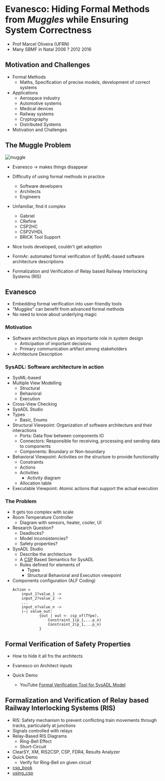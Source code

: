 # Evanesco: Hiding Formal Methods from _Muggles_ while Ensuring System Correctness
- Prof Marcel Oliveira (UFRN)
- Many SBMF in Natal 2006 ? 2012 2016

## Motivation and Challenges
- Formal Methods
    - Maths, Specification of precise models, development of correct systems
- Applications
    - Aerospace industry
    - Automotive systems
    - Medical devices
    - Railway systems
    - Cryptography
    - Distributed Systems
- Motivation and Challenges 

## The Muggle Problem
![muggle](https://external-content.duckduckgo.com/iu/?u=https%3A%2F%2Fi.pinimg.com%2F736x%2F0d%2F2c%2Fe3%2F0d2ce3dcc2c01f7f27dfe78b6f3811a8.jpg&f=1&nofb=1&ipt=ea3359db805393fef4d17c93e777cbe630e19f86ae794249b1ac812aeb8a1e7b&ipo=images)
- Evanesco -> makes things disappear
- Difficulty of using formal methods in practice
    - Software developers
    - Architects
    - Engineers
- Unfamiliar, find it complex
    - Gabriel
    - CRefine
    - CSP2HC
    - CSP2VHDL
    - BRICK Tool Support
- Nice tools developed, couldn't get adoption

- FormAr: automated formal verification of SysML-based software architecture descriptions
- Formalization and Verification of Relay based Railway Interlocking Systems (RIS)


## Evanesco
- Embedding formal verification into user-friendly tools
- "Muggles" can benefit from advanced formal methods
- No need to know about underlying magic

### Motivation
- Software architecture plays an importante role in system design
    - Anticipation of important decisions
    - Primary communication artifact among stakeholders
- Architecture Description

### SysADL: Software architecture in action
- SysML-based
- Multiple View Modelling
    - Structural
    - Behavioral
    - Execution
- Cross-View Checking
- SysADL Studio
- Types
    - Basic, Enums
- Structural Viewpoint: Organization of software architecture and their interactions
    - Ports: Data flow between components IO
    - Connectors: Responsible for receiving, processing and sending data to components
    - Components: Boundary or Non-boundary
- Behavioral Viewpoint: Activities on the structure to provide functionality
    - Constraints
    - Actions
    - Activities
        - Activity diagram
    - Allocation table
- Executable Viewpoint: Atomic actions that support the actual execution


### The Problem
- It gets too complex with scale
- Room Temperature Controller
    - Diagram with sensors, heater, cooler, UI
- Research Question?
    - Deadlocks?
    - Model inconsistencies?
    - Safety properties?
- SysADL Studio
    - Describe the architecture
    - A [CSP](https://en.wikipedia.org/wiki/Communicating_sequential_processes) Based Semantics for SysADL
    - Rules defined for elements of 
        - Types
        - Structural Behavioral and Execution viewpoint
- Components configuration (ALF Coding)
    ```alf
    Action = 
        input_1?value_1 ->
        input_2?value_2 ->
        ...
        input_n?value_n ->
        |~| value_out:
                {out | out <- csp_of(TYpe),
                    Constraint_1(p_1,...p_n)
                    Constraint_2(p_1,...p_n)
                }

    ```
## Formal Verification of Safety Properties
- How to hide it all fro the architects
- Evanesco on Architect inputs

- Quick Demo
    - YouTube [Formal Verification Tool for SysADL Model](https://www.youtube.com/watch?v=f8O2MM_vnxc&pp=ygUpRm9ybWFsIFZlcmlmaWNhdGlvbiBUb29sIGZvciBTeXNBREwgTW9kZWw%3D)

## Formalization and Verification of Relay based Railway Interlocking Systems (RIS)
- RIS: Safety mechanism to prevent conflicting train movements through tracks, particularly at junctions
- Signals controlled with relays
- Relay-Based RIS Diagrams
    - Ring-Bell Effect
    - Short-Circuit
- ClearSY, XM, RIS2CSP, CSP, FDR4, Results Analyzer
- Quick Demo
    - Verify for Ring-Bell on given circuit
- [csp_book](http://www.usingcsp.com/cspbook.pdf)
- [using_csp](http://www.usingcsp.com/)
